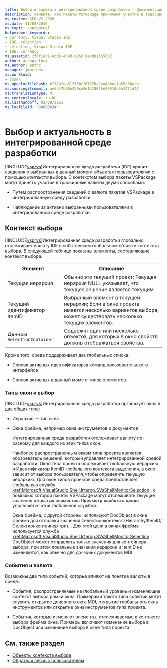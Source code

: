 ```yaml
---
title: Выбор и валюта в интегрированной среде разработки | Документация Майкрософт
description: Узнайте, как пакеты VSPackage принимают участие в трассировке валют. Интегрированная среда разработки Visual Studio хранит сведения о выбранных объектах с помощью контекста выбора.
ms.custom: SEO-VS-2020
ms.date: 11/04/2016
ms.topic: conceptual
helpviewer_keywords:
- currency, Visual Studio IDE
- IDE, selection
- selection, Visual Studio IDE
- IDE, currency
ms.assetid: 2f6f18d1-acd8-454d-a856-9a4d81155052
author: acangialosi
ms.author: anthc
manager: jmartens
ms.workload:
- vssdk
ms.openlocfilehash: 0f77afea813158c787978e2ea4dbec1a55e36eca
ms.sourcegitcommit: ae6d47b09a439cd0e13180f5e89510e3e347fd47
ms.translationtype: MT
ms.contentlocale: ru-RU
ms.lasthandoff: 02/08/2021
ms.locfileid: "99890634"
---
```

# <a name="selection-and-currency-in-the-ide"></a>Выбор и актуальность в интегрированной среде разработки
[!INCLUDE[vsprvs](../../code-quality/includes/vsprvs_md.md)]Интегрированная среда разработки (IDE) хранит сведения о выбранных в данный момент объектах пользователями с помощью *контекста* выбора. С контекстом выбора пакеты VSPackage могут принять участие в трассировке валюты двумя способами:

- Путем распространения сведений о валюте пакетов VSPackage в интегрированную среду разработки.

- Наблюдение за активно выбранными пользователями в интегрированной среде разработки.

## <a name="selection-context"></a>Контекст выбора
 [!INCLUDE[vsprvs](../../code-quality/includes/vsprvs_md.md)]Интегрированная среда разработки глобально отслеживает валюту IDE в собственном глобальном объекте контекста выбора. В следующей таблице показаны элементы, составляющие контекст выбора.

|Элемент|Описание|
|-------------|-----------------|
|Текущая иерархия|Обычно это текущий проект; Текущая иерархия NULL указывает, что текущее решение является текущим.|
|Текущий идентификатор ItemID|Выбранный элемент в текущей иерархии; Если в окне проекта имеется несколько вариантов выбора, может существовать несколько текущих элементов.|
|Данном `SelectionContainer`|Содержит один или несколько объектов, для которых в окно свойств должны отображаться свойства.|

 Кроме того, среда поддерживает два глобальных списка:

- Список активных идентификаторов команд пользовательского интерфейса

- Список активных в данный момент типов элементов.

### <a name="window-types-and-selection"></a>Типы окон и выбор
 [!INCLUDE[vsprvs](../../code-quality/includes/vsprvs_md.md)]Интегрированная среда разработки организует окна в два общих типа:

- Иерархия — тип окна

- Окна фрейма, например окна инструментов и документов

  Интегрированная среда разработки отслеживает валюту по-разному для каждого из этих типов окон.

  Наиболее распространенным окном типа проекта является обозреватель решений, который управляет интегрированной средой разработки. Окно типа проекта отслеживает глобальную иерархию и Идентификатор ItemID глобального контекста выделения, а окно зависит от выбора пользователя, чтобы определить текущую иерархию. Для окон типов проектов среда предоставляет глобальную службу <xref:Microsoft.VisualStudio.Shell.Interop.SVsShellMonitorSelection> , с помощью которой пакеты VSPackage могут отслеживать текущие значения открытых элементов. Просмотр свойств в среде управляется этой глобальной службой.

  Окна фрейма, с другой стороны, используют DocObject в окне фрейма для отправки значения Селектионконтекст (Hierarchy/ItemID/Селектионконтаинер три). . Для этой цели в окнах фрейма используется служба <xref:Microsoft.VisualStudio.Shell.Interop.SVsShellMonitorSelection> . DocObject может отправлять только значения для контейнера выбора, при этом локальные значения иерархии и ItemID не изменяются, как обычно для дочерних документов MDI.

### <a name="events-and-currency"></a>События и валюта
 Возможны два типа событий, которые влияют на понятие валюты в среде:

- События, распространяемые на глобальный уровень и изменяющие контекст выбора рамки окна. Примерами такого типа событий могут служить открытие дочернего окна MDI, открытие глобального окна инструментов или открытие окна инструментов типа проекта.

- События, которые изменяют элементы, отслеживаемые в контексте выбора фрейма окна. Примеры включают изменение выбора в DocObject или изменение выбора в окне типа проекта.

## <a name="see-also"></a>См. также раздел
- [Объекты контекста выбора](../../extensibility/internals/selection-context-objects.md)
- [Обратная связь с пользователем](../../extensibility/internals/feedback-to-the-user.md)
